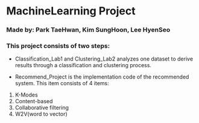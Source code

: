 # MachineLearning Project

### Made by: Park TaeHwan, Kim SungHoon, Lee HyenSeo
### This project consists of two steps:

- Classification_Lab1 and Clustering_Lab2 analyzes one dataset to derive results through a classification and clustering process.

- Recommend_Project is the implementation code of the recommended system. This item consists of 4 items:

1. K-Modes
2. Content-based
3. Collaborative filtering
4. W2V(word to vector)
